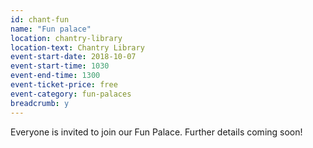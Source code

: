 ```yaml
---
id: chant-fun
name: "Fun palace"
location: chantry-library
location-text: Chantry Library
event-start-date: 2018-10-07
event-start-time: 1030
event-end-time: 1300
event-ticket-price: free
event-category: fun-palaces
breadcrumb: y
---
```


Everyone is invited to join our Fun Palace. Further details coming soon!
